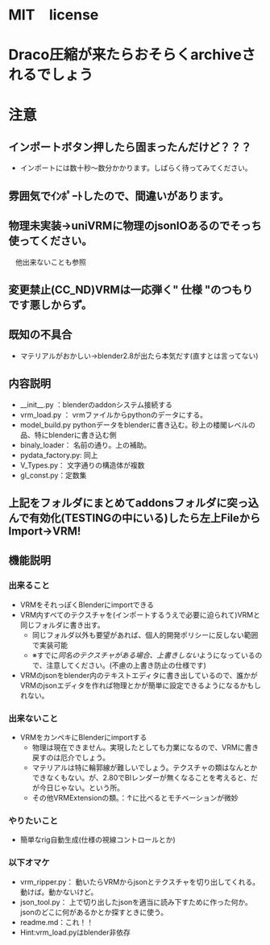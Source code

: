 # MIT　license　
# Draco圧縮が来たらおそらくarchiveされるでしょう
# 注意
## インポートボタン押したら固まったんだけど？？？
 - インポートには数十秒～数分かかります。しばらく待ってみてください。
## 雰囲気でｲﾝﾎﾟｰﾄしたので、間違いがあります。
## 物理未実装->uniVRMに物理のjsonIOあるのでそっち使ってください。
　他出来ないことも参照
## 変更禁止(CC_ND)VRMは一応弾く" 仕様 "のつもりです悪しからず。

## 既知の不具合　
 - マテリアルがおかしい->blender2.8が出たら本気だす(直すとは言ってない)
## 内容説明
-  \_\_init\_\_.py ：blenderのaddonシステム接続する<br>
-  vrm_load.py ： vrmファイルからpythonのデータにする。<br>
-  model_build.py pythonデータをblenderに書き込む。砂上の楼閣レベルの品、特にblenderに書き込む側<br>
-  binaly_loader： 名前の通り。上の補助。<br>
-  pydata_factory.py:  同上<br>
-  V_Types.py： 文字通りの構造体が複数<br>
-  gl_const.py：定数集<br>
## 上記をフォルダにまとめてaddonsフォルダに突っ込んで有効化(TESTINGの中にいる)したら左上FileからImport->VRM!

## 機能説明
### 出来ること
 - VRMをそれっぽくBlenderにimportできる
 - VRM内すべてのテクスチャを(インポートするうえで必要に迫られて)VRMと同じフォルダに書き出す。
    - 同じフォルダ以外も要望があれば、個人的開発ポリシーに反しない範囲で実装可能
    - ※すでに*同名のテクスチャがある場合、上書きしない*ようになっているので、注意してください。(不慮の上書き防止の仕様です)
 - VRMのjsonをblender内のテキストエディタに書き出しているので、誰かがVRMのjsonエディタを作れば物理とかが簡単に設定できるようになるかもしれない。
### 出来ないこと
 - VRMをカンペキにBlenderにimportする
     - 物理は現在できません。実現したとしても力業になるので、VRMに書き戻すのは厄介でしょう。
     - マテリアルは特に輪郭線が難しいでしょう。テクスチャの類はなんとかできなくもない。が、2.80でBIレンダーが無くなることを考えると、だが今日じゃない。という所。
     - その他VRMExtensionの類。：↑に比べるとモチベーションが微妙
### やりたいこと
 - 簡単なrig自動生成(仕様の視線コントロールとか)
### 以下オマケ
- vrm_ripper.py： 動いたらVRMからjsonとテクスチャを切り出してくれる。動けば。動かないけど。
- json_tool.py： 上で切り出したjsonを適当に読み下すために作った何か。jsonのどこに何があるかとか探すときに使う。
- readme.md：これ！！
- Hint:vrm_load.pyはblender非依存
